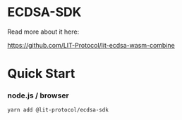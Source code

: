 # ECDSA-SDK

Read more about it here:

https://github.com/LIT-Protocol/lit-ecdsa-wasm-combine

# Quick Start

### node.js / browser

```
yarn add @lit-protocol/ecdsa-sdk
```


```
